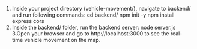 1. Inside your project directory (vehicle-movement/), navigate to backend/ and run following commands:
   cd backend/
   npm init -y
   npm install express cors
2. Inside the backend/ folder, run the backend server:
   node server.js
3.Open your browser and go to http://localhost:3000 to see the real-time vehicle movement on the map.
